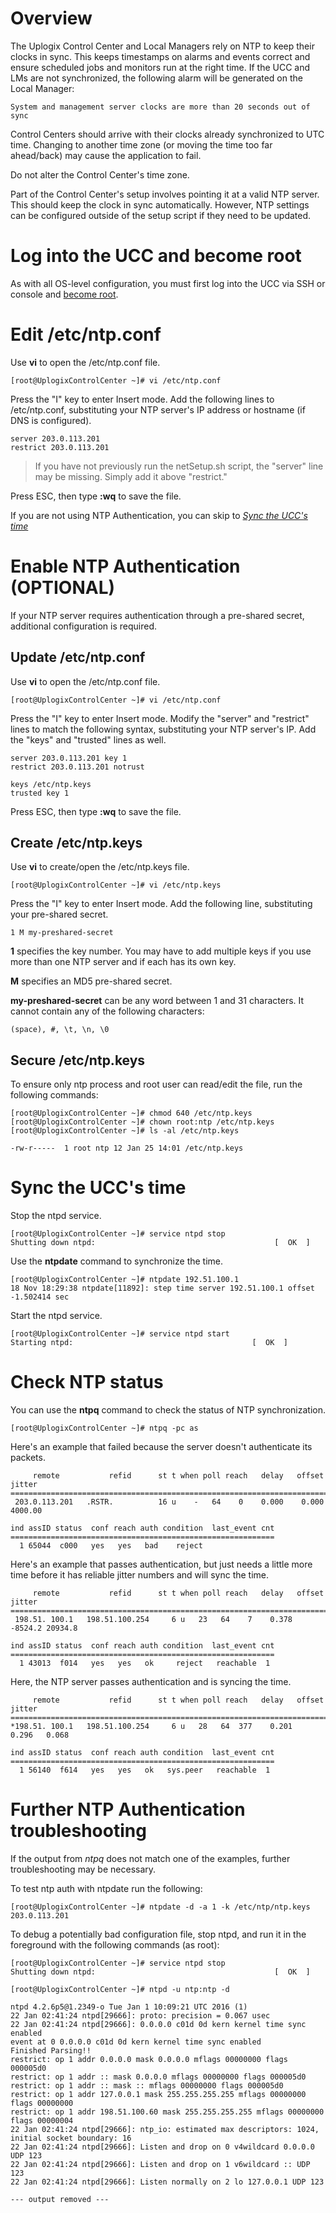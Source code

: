 <!-- 5.4 -->
# Overview 

The Uplogix Control Center and Local Managers rely on NTP to keep their clocks in sync. This keeps timestamps on alarms and events correct and ensure scheduled jobs and monitors run at the right time. If the UCC and LMs are not synchronized, the following alarm will be generated on the Local Manager:

```
System and management server clocks are more than 20 seconds out of sync
```

Control Centers should arrive with their clocks already synchronized to UTC time. Changing to another time zone (or moving the time too far ahead/back) may cause the application to fail.

<div class='danger' />Do not alter the Control Center's time zone.</div>

Part of the Control Center's setup involves pointing it at a valid NTP server. This should keep the clock in sync automatically. However, NTP settings can be configured outside of the setup script if they need to be updated.

# Log into the UCC and become root

As with all OS-level configuration, you must first log into the UCC via SSH or console and [become root](http://uplogix.com/docs/control-center-user-guide/managing-the-control-center/becoming-root).

# Edit /etc/ntp.conf

Use **vi** to open the /etc/ntp.conf file.

```
[root@UplogixControlCenter ~]# vi /etc/ntp.conf
```

Press the "I" key to enter Insert mode. Add the following lines to /etc/ntp.conf, substituting your NTP server's IP address or hostname (if DNS is configured).

```
server 203.0.113.201
restrict 203.0.113.201
```

> If you have not previously run the netSetup.sh script, the "server" line may be missing. Simply add it above "restrict."

Press ESC, then type **:wq** to save the file.

If you are not using NTP Authentication, you can skip to [*Sync the UCC's time*](#sync-the-ucc)

# Enable NTP Authentication (OPTIONAL)

If your NTP server requires authentication through a pre-shared secret, additional configuration is required.

## Update /etc/ntp.conf

Use **vi** to open the /etc/ntp.conf file.

```
[root@UplogixControlCenter ~]# vi /etc/ntp.conf
```

Press the "I" key to enter Insert mode. Modify the "server" and "restrict" lines to match the following syntax, substituting your NTP server's IP. Add the "keys" and "trusted" lines as well.

```
server 203.0.113.201 key 1
restrict 203.0.113.201 notrust

keys /etc/ntp.keys
trusted key 1
```
Press ESC, then type **:wq** to save the file.

## Create /etc/ntp.keys

Use **vi** to create/open the /etc/ntp.keys file.

```
[root@UplogixControlCenter ~]# vi /etc/ntp.keys
```

Press the "I" key to enter Insert mode. Add the following line, substituting your pre-shared secret.

```
1 M my-preshared-secret
```

**1** specifies the key number. You may have to add multiple keys if you use more than one NTP server and if each has its own key.

**M** specifies an MD5 pre-shared secret.

**my-preshared-secret** can be any word between 1 and 31 characters. It cannot contain any of the following characters:

```
(space), #, \t, \n, \0
```

## Secure /etc/ntp.keys

To ensure only ntp process and root user can read/edit the file, run the following commands:

```
[root@UplogixControlCenter ~]# chmod 640 /etc/ntp.keys 
[root@UplogixControlCenter ~]# chown root:ntp /etc/ntp.keys 
[root@UplogixControlCenter ~]# ls -al /etc/ntp.keys 

-rw-r-----  1 root ntp 12 Jan 25 14:01 /etc/ntp.keys
```

# Sync the UCC's time

Stop the ntpd service.

```
[root@UplogixControlCenter ~]# service ntpd stop
Shutting down ntpd:                                        [  OK  ]
```

Use the **ntpdate** command to synchronize the time.

```
[root@UplogixControlCenter ~]# ntpdate 192.51.100.1
18 Nov 18:29:38 ntpdate[11892]: step time server 192.51.100.1 offset -1.502414 sec
```


Start the ntpd service.

```
[root@UplogixControlCenter ~]# service ntpd start
Starting ntpd:                                        [  OK  ]
```

# Check NTP status

You can use the **ntpq** command to check the status of NTP synchronization.

```
[root@UplogixControlCenter ~]# ntpq -pc as
```
 
Here's an example that failed because the server doesn't authenticate its packets.

``` 
     remote           refid      st t when poll reach   delay   offset  jitter
==============================================================================
 203.0.113.201   .RSTR.          16 u    -   64    0    0.000    0.000 4000.00

ind assID status  conf reach auth condition  last_event cnt
===========================================================
  1 65044  c000   yes   yes   bad    reject
```
 
Here's an example that passes authentication, but just needs a little more
time before it has reliable jitter numbers and will sync the time.

``` 
     remote           refid      st t when poll reach   delay   offset  jitter
==============================================================================
 198.51. 100.1   198.51.100.254     6 u   23   64    7    0.378  -8524.2 20934.8

ind assID status  conf reach auth condition  last_event cnt
===========================================================
  1 43013  f014   yes   yes   ok     reject   reachable  1
```

Here, the NTP server passes authentication and is syncing the time.

```
     remote           refid      st t when poll reach   delay   offset  jitter
==============================================================================
*198.51. 100.1   198.51.100.254     6 u   28   64  377    0.201    0.296   0.068

ind assID status  conf reach auth condition  last_event cnt
===========================================================
  1 56140  f614   yes   yes   ok   sys.peer   reachable  1
```

# Further NTP Authentication troubleshooting

If the output from *ntpq* does not match one of the examples, further troubleshooting may be necessary.

To test ntp auth with ntpdate run the following:

```
[root@UplogixControlCenter ~]# ntpdate -d -a 1 -k /etc/ntp/ntp.keys 203.0.113.201
```
 
To debug a potentially bad configuration file, stop ntpd, and run it in the foreground with the following commands (as root):
 
```
[root@UplogixControlCenter ~]# service ntpd stop
Shutting down ntpd:                                        [  OK  ]

[root@UplogixControlCenter ~]# ntpd -u ntp:ntp -d

ntpd 4.2.6p5@1.2349-o Tue Jan 1 10:09:21 UTC 2016 (1)
22 Jan 02:41:24 ntpd[29666]: proto: precision = 0.067 usec
22 Jan 02:41:24 ntpd[29666]: 0.0.0.0 c01d 0d kern kernel time sync enabled
event at 0 0.0.0.0 c01d 0d kern kernel time sync enabled
Finished Parsing!!
restrict: op 1 addr 0.0.0.0 mask 0.0.0.0 mflags 00000000 flags 000005d0
restrict: op 1 addr :: mask 0.0.0.0 mflags 00000000 flags 000005d0
restrict: op 1 addr :: mask :: mflags 00000000 flags 000005d0
restrict: op 1 addr 127.0.0.1 mask 255.255.255.255 mflags 00000000 flags 00000000
restrict: op 1 addr 198.51.100.60 mask 255.255.255.255 mflags 00000000 flags 00000004
22 Jan 02:41:24 ntpd[29666]: ntp_io: estimated max descriptors: 1024, initial socket boundary: 16
22 Jan 02:41:24 ntpd[29666]: Listen and drop on 0 v4wildcard 0.0.0.0 UDP 123
22 Jan 02:41:24 ntpd[29666]: Listen and drop on 1 v6wildcard :: UDP 123
22 Jan 02:41:24 ntpd[29666]: Listen normally on 2 lo 127.0.0.1 UDP 123

--- output removed ---
```